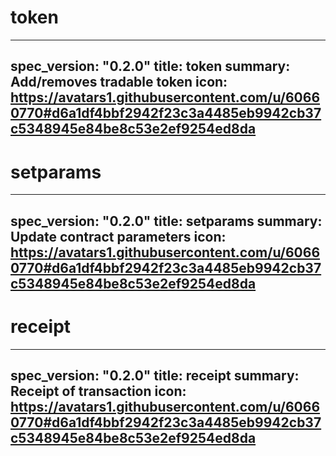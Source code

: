 <h1 class="contract">token</h1>

---
spec_version: "0.2.0"
title: token
summary: Add/removes tradable token
icon: https://avatars1.githubusercontent.com/u/60660770#d6a1df4bbf2942f23c3a4485eb9942cb37c5348945e84be8c53e2ef9254ed8da
---

<h1 class="contract">setparams</h1>

---
spec_version: "0.2.0"
title: setparams
summary: Update contract parameters
icon: https://avatars1.githubusercontent.com/u/60660770#d6a1df4bbf2942f23c3a4485eb9942cb37c5348945e84be8c53e2ef9254ed8da
---

<h1 class="contract">receipt</h1>

---
spec_version: "0.2.0"
title: receipt
summary: Receipt of transaction
icon: https://avatars1.githubusercontent.com/u/60660770#d6a1df4bbf2942f23c3a4485eb9942cb37c5348945e84be8c53e2ef9254ed8da
---
